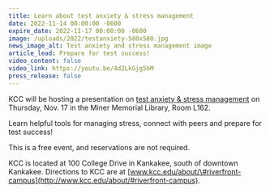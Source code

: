 ```yaml
---
title: Learn about test anxiety & stress management
date: 2022-11-14 00:00:00 -0600
expire_date: 2022-11-17 00:00:00 -0600
image: /uploads/2022/testanxiety-580x580.jpg
news_image_alt: Test anxiety and stress management image
article_lead: Prepare for test success!
video_content: false
video_link: https://youtu.be/4d2LkGjg5bM
press_release: false
---
```

KCC will be hosting a presentation on [test anxiety & stress management](/uploads/2022/pdf/Test-Anxiety-Stress-Management-Nov17-2022.pdf) on Thursday, Nov. 17 in the Miner Memorial Library, Room L162.

Learn helpful tools for managing stress, connect with peers and prepare for test success\!

This is a free event, and reservations are not required.

KCC is located at 100 College Drive in Kankakee, south of downtown Kankakee. Directions to KCC are at&nbsp;[www.kcc.edu/about/\#riverfront-campus](http://www.kcc.edu/about/#riverfront-campus).